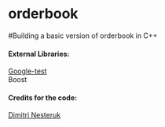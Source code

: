 # orderbook
#Building a basic version of orderbook in C++

<h4>External Libraries: </h4>
<a href="https://github.com/google/googletest">Google-test</a> </br>
Boost

</br>

<h4>Credits for the code: </h4>
<a href="https://www.youtube.com/watch?v=fxN4xEZvrxI">Dimitri Nesteruk</a>
